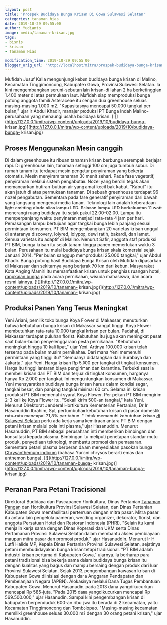 ```yaml
---
layout: post
title: 'Prospek Budidaya Bunga Krisan Di Gowa Sulawesi Selatan'
categories: tanaman hias
date: 2019-10-29 09:55:00
author: Yudianto
image: media/tanaman-krisan.jpg
tags:
- bisnis
- krisan
- Tanaman Hias

modification_time: 2019-10-29 09:55:00
blogger_orig_url: "http://localhost/mitra/prospek-budidaya-bunga-krisan-di-gowa.html"
---
```


Mufidah Jusuf Kalla mengunjungi kebun budidaya bunga krisan di Malino,
Kecamatan Tinggimoncong, Kabupaten Gowa, Provinsi Sulawesi Selatan. la kini
mengembangkan seruni-sebutan lain krisan-di lahan 2 ha berketinggian 1.400
meter di atas permukaan laut. Mufidah siap memproduksi bunga potong anggota
famili Asteraceae itu dengan dua greenhouse seluas masing-masing 1.000 m2.
"Kapasitasnya mencapai 50.000 tangkai per bulan," ujar Ir Abdul Khadir,
manajer produksi PT Bunga Indah Malino-perusahaan yang menaungi usaha budidaya
krisan. [![](http://127.0.0.1/mitra/wp-content/uploads/2019/10/budidaya-bunga-
krisan.jpg)](http://127.0.0.1/mitra/wp-content/uploads/2019/10/budidaya-bunga-
krisan.jpg)

## Proses Menggunakan Mesin canggih

Di dalam greenhouse itu ribuan tanaman krisan berbunga serempak berjajar rapi.
Di greenhouse lain, tanaman setinggi 100 cm juga tumbuh subur. Di rumah tanam
itu terdapat mesin pengatur penyiraman yang bekerja otomatis. Mesin menyiram
tanaman 30 menit sehari. Pada fase vegetatif, penyiraman melalui sistem
pengabutan. Nozel yang berdiri tegak akan memancarkan butiran-butiran air yang
amat kecil bak kabut. "Kabut" itu akan jatuh di atas permukaan tanaman. Di
sebuah greenhouse terdapat 96 nozel pengabutan. Sementara pada fase generatif
penyiraman dari bawah yang langsung mengenai media tanam. Teknologi lain
adalah keberadaan light emitting diode alias lampu LED. Belasan lampu LED
berkekuatan 11 watt menerangi ruang budidaya itu sejak pukul 22.00-02.00.
Lampu itu memperpanjang waktu penyinaran menjadi rata-rata 4 jam per hari.
Pemasangan lampu bertujuan agar tangkai bunga lebih panjang sesuai permintaan
konsumen. PT BIM mengembangkan 20 varietas krisan unggul di antaranya
discovery, lolyred, lolypop, dewi ratih, bakardi, dan lamet. Semua varietas
itu adaptif di Malino. Menurut Safir, anggota staf produksi PT BIM, bunga
krisan itu sejak tanam hingga panen memerlukan waktu 3 bulan. Perusahaan itu
mulai budidaya bunga krisan skala komersial sejak Januari 2014. "Per bulan
sanggup memproduksi 25.000 tangkai," ujar Abdul Khadir. Bunga potong hasil
Budidaya Bunga Krisan oleh Mufidah dipasarkan di Makassar dan sekitarnya yang
berjarak 70 km dari kebun. Masyarakat Kota Anging Mamiri itu memanfaatkan
krisan untuk penghias ruangan hotel, [rangkaian
bunga](http://127.0.0.1/mitra/dekorasi-apik-dari-rangkaian-bunga-nan.html)
pada acara pernikahan, wisuda mahasiswa, dan acara resmi lainnya.
[![](http://127.0.0.1/mitra/wp-content/uploads/2019/10/tanaman-
krisan.jpg)](http://127.0.0.1/mitra/wp-content/uploads/2019/10/tanaman-
krisan.jpg)

## Produksi Panen Yang Terus Meningkat

Yeni Ariani, pemilik toko bunga Koya Flower di Makassar, menuturkan bahwa
kebutuhan bunga krisan di Makassar sangat tinggi. Koya Flower membutuhkan
rata-rata 10.000 tangkai krisan per bulan. Padahal, di Makassar terdapat
puluhan florist. Kebutuhan itu juga akan meningkat pesat saat bulan-bulan
penyelenggaraan pesta pernikahan. "Kebutuhan meningkat hingga 10 kali lipat,"
ujar Yeni. Artinya 100.000 krisan telah terserap pada bulan musim pernikahan.
Dari mana Yeni memenuhi permintaan yang tinggi itu? "Semuanya didatangkan dari
Surabaya dan Jakarta," ujar Yeni. Harga krisan Rp 5.000 per tangkai di tingkat
konsumen. Harga itu tinggi lantaran biaya pengiriman dan karantina. Terbukti
saat ia membeli krisan dari PT BIM dan terjual di tingkat konsumen, harganya
hanya Rp 2.000 per tangkai. Ini menguntungkan konsumen di Makassar. Yeni
mensyaratkan budidaya bunga krisan harus dalam kondisi segar, tangkai besar,
dan panjang tangkai minimal 60 cm. Selama ini krisan produksi PT BIM memenuhi
syarat Koya Flower. Per pekan PT BIM mengirim 2-3 kali ke Koya Flower itu.
"Sekali kirim 500-an tangkai," kata Yeni. Menurut Direktorat Jenderal
Hortikultura Kementerian Pertanian, Dr Ir Hasanuddin Ibrahim, Spl, pertumbuhan
kebutuhan krisan di pasar domestik rata-rata mencapai 21,8% per tahun. "Untuk
memenuhi kebutuhan krisan [di Sulawesi
Selatan](http://127.0.0.1/mitra/modoinding-sentra-sayuran-terbesar.html) perlu
ada kerja sama kemitraan antara PT BIM dengan petani krisan melalui pola inti
plasma," ujar Hasanuddin. Menurut Hasanuddin, PT BIM sebagai perusahaan inti
memberikan bimbingan dan konsultasi kepada plasma. Bimbingan itu meliputi
penetapan standar mutu produk, penyediaan teknologi, membantu promosi dan
pemasaran. Sementara petani plasma berperan dalam menyediakan pasokan bunga
[Chrysanthemum indicum](https://www.cabi.org/isc/datasheet/13356) (bahasa
Yunani chrysos berarti emas dan anthemon bunga).
[![](http://127.0.0.1/mitra/wp-content/uploads/2019/10/tanaman-bunga-
krisan.jpg)](http://127.0.0.1/mitra/wp-content/uploads/2019/10/tanaman-bunga-
krisan.jpg)

## Peranan Para Petani Tradisional

Direktorat Budidaya dan Pascapanen Florikultura, Dinas Pertanian [Tanaman
Pangan](http://127.0.0.1/mitra/kedaulatan-benih-tanaman-guna.html) dan
Hortikultura Provinsi Sulawesi Selatan, dan Dinas Pertanian Kabupaten Gowa
memfasilitasi pertemuan dengan mitra pasar. Mitra pasar itu antara lain
pengelola pameran, wedding organizer, dekorator, florist, dan anggota
Persatuan Hotel dan Restoran Indonesia (PHRI). "Selain itu kami menjalin kerja
sama dengan Dinas Koperasi dan UKM serta Dinas Pertamanan Provinsi Sulawesi
Selatan dalam membantu akses pembiayaan maupun mitra pasar dan promosi
produk," ujar Hasanuddin. Menurut Ir H Lutfi Halide MP, Kepala Dinas Pertanian
Provinsi Sulawesi Selatan, sejatinya petani membudidayakan bunga krisan tetapi
tradisional. "PT BIM adalah industri krisan pertama di Kabupaten Gowa,"
ujarnya. la berharap para petani tradisional bisa bekerja sama dalam budidaya
bunga krisan itu dengan kualitas yang bagus dan mampu bersaing dengan produk
dari luar Provinsi Sulawesi Selatan. Sejak 2013, pengembangan kawasan krisan
di Kabupaten Gowa diinisiasi dengan dana Anggaran Pendapatan dan Pembelanjaan
Negara (APBN). Alokasinya melalui Dana Tugas Pembantuan Kabupaten Gowa.
Menurut Hasanudin, pada 2013 dana yangdikucurkan mencapai Rp 585-juta. "Pada
2015 dana yangdikucurkan mencapai Rp 569.500.000," ujar Hasanudin. Sampai kini
pengembangan krisan di kabupaten berpenduduk 600-an ribu jiwa itu berada di 2
kecamatan, yaitu Kecamatan Tinggimoncong dan Tombolopao. "Masing-masing
kecamatan memiliki greenhouse seluas 30.000 m2 dengan 30 orang petani krisan,"
ujar Hasanuddin.


